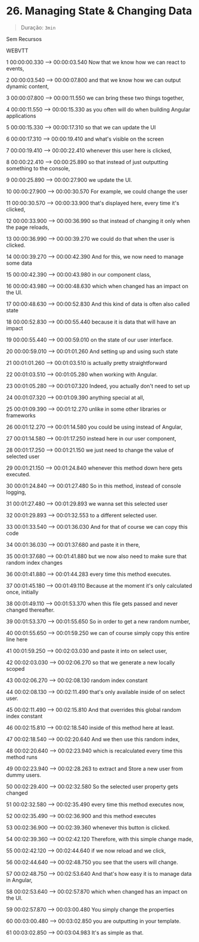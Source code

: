 # 26. Managing State & Changing Data

> Duração: `3min`

Sem Recursos

WEBVTT

1
00:00:00.330 --> 00:00:03.540
<v Instructor>Now that we know how we can react to events,</v>

2
00:00:03.540 --> 00:00:07.800
and that we know how we can output dynamic content,

3
00:00:07.800 --> 00:00:11.550
we can bring these two things together,

4
00:00:11.550 --> 00:00:15.330
as you often will do when building Angular applications

5
00:00:15.330 --> 00:00:17.310
so that we can update the UI

6
00:00:17.310 --> 00:00:19.410
and what's visible on the screen

7
00:00:19.410 --> 00:00:22.410
whenever this user here is clicked,

8
00:00:22.410 --> 00:00:25.890
so that instead of just outputting something to the console,

9
00:00:25.890 --> 00:00:27.900
we update the UI.

10
00:00:27.900 --> 00:00:30.570
For example, we could change the user

11
00:00:30.570 --> 00:00:33.900
that's displayed here, every time it's clicked,

12
00:00:33.900 --> 00:00:36.990
so that instead of changing it only when the page reloads,

13
00:00:36.990 --> 00:00:39.270
we could do that when the user is clicked.

14
00:00:39.270 --> 00:00:42.390
And for this, we now need to manage some data

15
00:00:42.390 --> 00:00:43.980
in our component class,

16
00:00:43.980 --> 00:00:48.630
which when changed has an impact on the UI.

17
00:00:48.630 --> 00:00:52.830
And this kind of data is often also called state

18
00:00:52.830 --> 00:00:55.440
because it is data that will have an impact

19
00:00:55.440 --> 00:00:59.010
on the state of our user interface.

20
00:00:59.010 --> 00:01:01.260
And setting up and using such state

21
00:01:01.260 --> 00:01:03.510
is actually pretty straightforward

22
00:01:03.510 --> 00:01:05.280
when working with Angular.

23
00:01:05.280 --> 00:01:07.320
Indeed, you actually don't need to set up

24
00:01:07.320 --> 00:01:09.390
anything special at all,

25
00:01:09.390 --> 00:01:12.270
unlike in some other libraries or frameworks

26
00:01:12.270 --> 00:01:14.580
you could be using instead of Angular,

27
00:01:14.580 --> 00:01:17.250
instead here in our user component,

28
00:01:17.250 --> 00:01:21.150
we just need to change the value of selected user

29
00:01:21.150 --> 00:01:24.840
whenever this method down here gets executed.

30
00:01:24.840 --> 00:01:27.480
So in this method, instead of console logging,

31
00:01:27.480 --> 00:01:29.893
we wanna set this selected user

32
00:01:29.893 --> 00:01:32.553
to a different selected user.

33
00:01:33.540 --> 00:01:36.030
And for that of course we can copy this code

34
00:01:36.030 --> 00:01:37.680
and paste it in there,

35
00:01:37.680 --> 00:01:41.880
but we now also need to make sure that random index changes

36
00:01:41.880 --> 00:01:44.283
every time this method executes.

37
00:01:45.180 --> 00:01:49.110
Because at the moment it's only calculated once, initially

38
00:01:49.110 --> 00:01:53.370
when this file gets passed and never changed thereafter.

39
00:01:53.370 --> 00:01:55.650
So in order to get a new random number,

40
00:01:55.650 --> 00:01:59.250
we can of course simply copy this entire line here

41
00:01:59.250 --> 00:02:03.030
and paste it into on select user,

42
00:02:03.030 --> 00:02:06.270
so that we generate a new locally scoped

43
00:02:06.270 --> 00:02:08.130
random index constant

44
00:02:08.130 --> 00:02:11.490
that's only available inside of on select user.

45
00:02:11.490 --> 00:02:15.810
And that overrides this global random index constant

46
00:02:15.810 --> 00:02:18.540
inside of this method here at least.

47
00:02:18.540 --> 00:02:20.640
And we then use this random index,

48
00:02:20.640 --> 00:02:23.940
which is recalculated every time this method runs

49
00:02:23.940 --> 00:02:28.263
to extract and Store a new user from dummy users.

50
00:02:29.400 --> 00:02:32.580
So the selected user property gets changed

51
00:02:32.580 --> 00:02:35.490
every time this method executes now,

52
00:02:35.490 --> 00:02:36.900
and this method executes

53
00:02:36.900 --> 00:02:39.360
whenever this button is clicked.

54
00:02:39.360 --> 00:02:42.120
Therefore, with this simple change made,

55
00:02:42.120 --> 00:02:44.640
if we now reload and we click,

56
00:02:44.640 --> 00:02:48.750
you see that the users will change.

57
00:02:48.750 --> 00:02:53.640
And that's how easy it is to manage data in Angular,

58
00:02:53.640 --> 00:02:57.870
which when changed has an impact on the UI.

59
00:02:57.870 --> 00:03:00.480
You simply change the properties

60
00:03:00.480 --> 00:03:02.850
you are outputting in your template.

61
00:03:02.850 --> 00:03:04.983
It's as simple as that.

